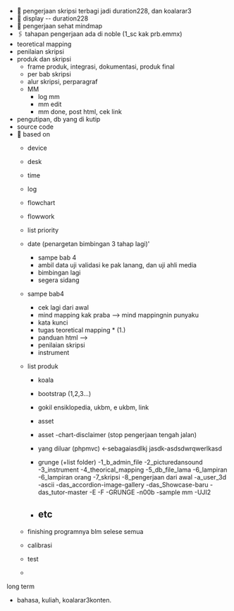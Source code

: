 - 👋 pengerjaan skripsi terbagi jadi duration228, dan koalarar3
- 👀 display -- duration228
- 🌱 pengerjaan sehat mindmap
- 🖇  tahapan pengerjaan ada di noble (1_sc kak prb.emmx)
- teoretical mapping
- penilaian skripsi
- produk dan skripsi
  - frame produk, integrasi, dokumentasi, produk final
  - per bab skripsi
  - alur skripsi, perparagraf
  - MM
    - log mm
    - mm edit
    - mm done, post html, cek link
- pengutipan, db yang di kutip
- source code
- 👋 based on
    - device
    - desk
    - time
    - log
    - flowchart
    - flowwork
    - list priority
    - date          (penargetan bimbingan 3 tahap lagi)'
      - sampe bab 4
      - ambil data uji validasi ke pak lanang, dan uji ahli media
      - bimbingan lagi
      - segera sidang
    - sampe bab4
      - cek lagi dari awal
      - mind mapping kak praba --> mind mappingnin punyaku
      - kata kunci
      - tugas teoretical mapping * (1.)
      - panduan html -->
      - penilaian skripsi
      - instrument
    - list produk
      - koala
      - bootstrap (1,2,3...)
      - gokil ensiklopedia, ukbm, e ukbm, link
      - asset
      - asset -chart-disclaimer (stop pengerjaan tengah jalan)
      - yang diluar (phpmvc) <-sebagaiasdlkj jasdk-asdsdwrqwerlkasd
      - grunge (+list folder)
        -1_b_admin_file
        -2_picturedansound
        -3_instrument
        -4_theorical_mapping
        -5_db_file_lama
        -6_lampiran
        -6_lampiran orang
        -7_skripsi
        -8_pengerjaan dari awal
        -a_user_3d
        -ascii
        -das_accordion-image-gallery
        -das_Showcase-baru
        -das_tutor-master
        -E
        -F
        -GRUNGE
        -n00b
        -sample mm
        -UJI2

        
      - etc
        -
          
    - finishing programnya blm selese semua
    - calibrasi
    - test
    -

<!---
duration228/duration228 is a ✨ special ✨ repository because its `README.md` (this file) appears on your GitHub profile.
You can click the Preview link to take a look at your changes.
--->

long term
  - bahasa, kuliah, koalarar3konten.
  
